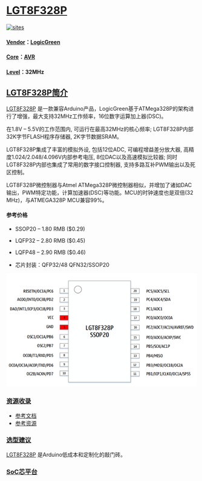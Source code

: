 ﻿# [LGT8F328P](https://github.com/SoCXin/LGT8F328P) 

[![sites](http://182.61.61.133/link/resources/SoC.png)](http://SoC.Xin)  

#### [Vendor](https://github.com/SoCXin/Vendor)：[LogicGreen](http://www.lgtic.com/)
#### [Core](https://github.com/SoCXin/AVR)：[AVR](https://github.com/SoCXin/AVR)
#### [Level](https://github.com/SoCXin/Level)：32MHz 

## [LGT8F328P简介](https://github.com/SoCXin/LGT8F328P/wiki)

[LGT8F328P](https://github.com/SoCXin/LGT8F328P) 是一款兼容Arduino产品，LogicGreen基于ATMega328P的架构进行了增强，最大支持32MHz工作频率，16位数字运算加上器(DSC)。

在1.8V – 5.5V的工作范围内, 可运行在最高32MHz的核心频率; LGT8F328P内部32K字节FLASH程序存储器, 2K字节数据SRAM。

LGT8F328P集成了丰富的模拟外设, 包括12位ADC, 可编程增益差分放大器, 高精度1.024/2.048/4.096V内部参考电压, 8位DAC以及高速模拟比较器; 同时LGT8F328P内部也集成了常用的数字接口控制器, 支持多路互补PWM输出以及死区控制。

LGT8F328P微控制器与Atmel ATMega328P微控制器相似，并增加了诸如DAC输出，PWM特定功能，计算加速器(DSC)等功能。MCU的时钟速度也是双倍(32 MHz)，与ATMEGA328P MCU兼容99%。

#### 参考价格

* SSOP20 – 1.80 RMB ($0.29)
* LQFP32 – 2.80 RMB ($0.45)
* LQFP48 – 2.90 RMB ($0.46)

* 芯片封装：QFP32/48  QFN32/SSOP20

[![sites](docs/package.png)](http://www.lgtic.com/lgt8fx8p/) 

### [资源收录](https://github.com/SoCXin/LGT8F328P)

* [参考文档](docs/)
* [参考资源](src/)


### [选型建议](https://github.com/SoCXin)

[LGT8F328P](https://github.com/SoCXin/LGT8F328P) 是Arduino低成本和定制化的敲门砖。

###  [SoC芯平台](http://SoC.Xin) 